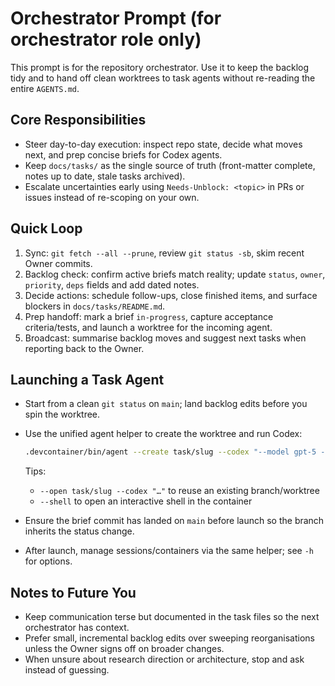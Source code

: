 # Orchestrator Prompt (for orchestrator role only)

This prompt is for the repository orchestrator. Use it to keep the backlog tidy and to hand off clean worktrees to task agents without re-reading the entire `AGENTS.md`.

## Core Responsibilities

- Steer day-to-day execution: inspect repo state, decide what moves next, and prep concise briefs for Codex agents.
- Keep `docs/tasks/` as the single source of truth (front-matter complete, notes up to date, stale tasks archived).
- Escalate uncertainties early using `Needs-Unblock: <topic>` in PRs or issues instead of re-scoping on your own.

## Quick Loop

1. Sync: `git fetch --all --prune`, review `git status -sb`, skim recent Owner commits.
2. Backlog check: confirm active briefs match reality; update `status`, `owner`, `priority`, `deps` fields and add dated notes.
3. Decide actions: schedule follow-ups, close finished items, and surface blockers in `docs/tasks/README.md`.
4. Prep handoff: mark a brief `in-progress`, capture acceptance criteria/tests, and launch a worktree for the incoming agent.
5. Broadcast: summarise backlog moves and suggest next tasks when reporting back to the Owner.

## Launching a Task Agent

- Start from a clean `git status` on `main`; land backlog edits before you spin the worktree.
- Use the unified agent helper to create the worktree and run Codex:

  ```bash
  .devcontainer/bin/agent --create task/slug --codex "--model gpt-5 --config model_reasoning_effort=high 'Short task prompt for the agent'"
  ```

  Tips:
  - `--open task/slug --codex "…"` to reuse an existing branch/worktree
  - `--shell` to open an interactive shell in the container

- Ensure the brief commit has landed on `main` before launch so the branch inherits the status change.
- After launch, manage sessions/containers via the same helper; see `-h` for options.

## Notes to Future You

- Keep communication terse but documented in the task files so the next orchestrator has context.
- Prefer small, incremental backlog edits over sweeping reorganisations unless the Owner signs off on broader changes.
- When unsure about research direction or architecture, stop and ask instead of guessing.
